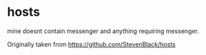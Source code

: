 # hosts
mine doesnt contain messenger and anything requiring messenger.

Originally taken from https://github.com/StevenBlack/hosts

